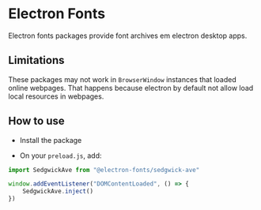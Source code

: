 # Electron Fonts

Electron fonts packages provide font archives em electron desktop apps.

## Limitations

These packages may not work in `BrowserWindow` instances that loaded online webpages. That happens because electron by default not allow load local resources in webpages.

## How to use

* Install the package

* On your `preload.js`, add:

```ts
import SedgwickAve from "@electron-fonts/sedgwick-ave"

window.addEventListener("DOMContentLoaded", () => {
    SedgwickAve.inject()
})
```